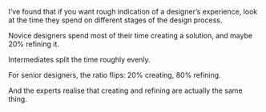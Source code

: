 

I’ve found that if you want rough indication of a designer’s experience, look at the time they
spend on different stages of the design process.

Novice designers spend most of their time creating a solution, and maybe 20% refining it. 

Intermediates split the time roughly evenly.

For senior designers, the ratio flips: 20% creating, 80% refining.

And the experts realise that creating and refining are actually the same thing.